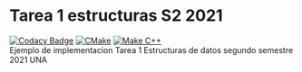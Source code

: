 # Tarea 1 estructuras S2 2021

[![Codacy Badge](https://app.codacy.com/project/badge/Grade/ddcc7bcdf2a3487e83c04c88018909c4)](https://www.codacy.com/gh/ninjaoflight/tarea1-estructuras-2021/dashboard?utm_source=github.com&amp;utm_medium=referral&amp;utm_content=ninjaoflight/tarea1-estructuras-2021&amp;utm_campaign=Badge_Grade)
[![CMake](https://github.com/ninjaoflight/tarea1-estructuras-2021/actions/workflows/cmake.yml/badge.svg)](https://github.com/ninjaoflight/tarea1-estructuras-2021/actions/workflows/cmake.yml)
[![Make C++](https://github.com/ninjaoflight/tarea1-estructuras-2021/actions/workflows/make%20cpp.yml/badge.svg)](https://github.com/ninjaoflight/tarea1-estructuras-2021/actions/workflows/make%20cpp.yml)  
Ejemplo de implementacion Tarea 1 Estructuras de datos segundo semestre 2021 UNA
